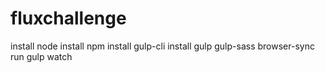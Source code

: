 # fluxchallenge

install node
install npm
install gulp-cli
install gulp gulp-sass browser-sync
run gulp watch